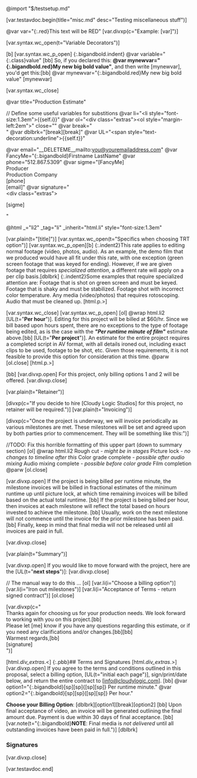 @import "$/testsetup.md"

[var.testavdoc.begin(title="misc.md" desc="Testing miscellaneous stuff")]

@var var="{:.red}This text will be RED"
[var.divxp(c="Example: [var]")]

[var.syntax.wc_open(t="Variable Decorators")]

[b]
[var.syntax.wc_p_open]
{:.bigandbold.indent}&nbsp;@var variable="{:.class}value"
[bb]
So, if you declared this: **@var mynewvar="{:.bigandbold.red}My new big bold value"**, and then write &#91;mynewvar], you'd get this:[bb]
@var mynewvar="{:.bigandbold.red}My new big bold value"
[mynewvar]</p>
[var.syntax.wc_close]

@var title="Production Estimate"

// Define some useful variables for substitions
@var li="<li style=\"font-size:1.3em\">{{self.i}}</li>" 
@var ol="<div class=\"extras\"><ol style=\"margin-left:2em\">" close="</ol></div>"
@var break="<br />"
@var dblbrk="[break][break]"
@var UL="<span style=\"text-decoration:underline\">{{self.t}}</span>"

@var email="__DELETEME__mailto:you@youremailaddress.com"
@var FancyMe="{:.bigandbold}Firstname LastName"
@var phone="512.867.5309"
@var sigme="[FancyMe]<br />Producer<br />Production Company<br />[phone]<br />[email]"
@var signature="<br /><div class=\"extras\"><p>[sigme]</p></div>"

@html _="li2" _tag="li" _inherit="html.li" style="font-size:1.3em"

[var.plain(t="[title]")]
[var.syntax.wc_open(t="Specifics when choosing TRT option")]
[var.syntax.wc_p_open][b]
    {:.indent2}This rate applies to editing normal footage (video, photos, audio). As an example, the demo film that we produced would have all fit under this rate, with one exception (green screen footage that was keyed for ending). However, if we are given footage that requires *specialized attention*, a different rate will apply on a per clip basis.[dblbrk]
    {:.indent2}Some examples that require specialized attention are: Footage that is shot on green screen and must be keyed. Footage that is shaky and must be stabilized. Footage shot with incorrect color temperature. Any media (video/photos) that requires rotoscoping. Audio that must be cleaned up.
[html.p.>]

[var.syntax.wc_close]
[var.syntax.wc_p_open]
[ol]
@wrap html.li2
[UL(t="**Per hour**")]. Editing for this project will be billed at $60/hr. Since we bill based upon hours spent, there are no exceptions to the type of footage being edited, as is the case with the ***"Per runtime minute of film"*** estimate above.[bb]
[UL(t="**Per project**")]. An estimate for the entire project requires a completed script in AV format, with all details ironed out, including exact clips to be used, footage to be shot, etc. Given those requirements, it is not feasible to provide this option for consideration at this time.
@parw
[ol.close]
[html.p.>]


[bb]
[var.divxp.open]
For this project, only billing options 1 and 2 will be offered.
[var.divxp.close]

[var.plain(t="Retainer")]

[divxp(c="If you decide to hire [Cloudy Logic Studios] for this project, no retainer will be required.")]
[var.plain(t="Invoicing")]

[divxp(c="Once the project is underway, we will invoice periodically as various milestones are met. These milestones will be set and agreed upon by both parties prior to commencement. They will be something like this:")]

//TODO: Fix this horrible formatting of this upper part (down to summary section)
[ol]
@wrap html.li2
Rough cut *- might be in stages*
Picture lock *- no changes to timeline after this*
Color grade complete *- possible after audio mixing*
Audio mixing complete *- possible before color grade*
Film completion
@parw
[ol.close]

[var.divxp.open]
If the project is being billed per runtime minute, the milestone invoices will be billed in fractional estimates of the minimum runtime up until picture lock, at which time remaining invoices will be billed based on the actual total runtime.
[bb]
If the project is being billed per hour, then invoices at each milestone will reflect the total based on hours invested to achieve the milestone.
[bb]
Usually, work on the next milestone will not commence until the invoice for the prior milestone has been paid.
[bb]
Finally, keep in mind that final media will not be released until all invoices are paid in full.

[var.divxp.close]

[var.plain(t="Summary")]

[var.divxp.open]
If you would like to move forward with the project, here are the [UL(t="**next steps**")]:
[var.divxp.close]

// The manual way to do this ...
[ol]
[var.li(i="Choose a billing option")]
[var.li(i="Iron out milestones")]
[var.li(i="Acceptance of Terms - return signed contract")]
[ol.close]

[var.divxp(c="\
    Thanks again for choosing us for your production needs. We look forward to working with you on this project.[bb]\
    Please let [me] know if you have any questions regarding this estimate, or if you need any clarifications and/or changes.[bb][bb]\
    Warmest regards,[bb]\
    [signature]\
")]

[html._div_extras_.<]
{:.pbb}## Terms and Signatures
[html._div_extras_.>]
[var.divxp.open]
If you agree to the terms and conditions outlined in this proposal, select a billing option, [UL(t="initial each page")], sign/print/date below, and return the entire contract to [info@cloudylogic.com].
[bb]
@var option1="{:.bigandbold}[sp][sp]{[sp][sp]} Per runtime minute."
@var option2="{:.bigandbold}[sp][sp]{[sp][sp]} Per hour."

**Choose your Billing Option**: [dblbrk][option1][break][option2] 
[bb]
Upon final acceptance of video, an invoice will be generated outlining the final amount due. Payment is due within 30 days of final acceptance.
[bb]
[var.note(t="{:.bigandbold}**NOTE**: Final media is *not delivered* until all outstanding invoices have been paid in full.")]
[dblbrk]
### Signatures
[var.divxp.close]

[var.testavdoc.end]

